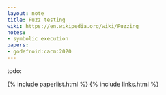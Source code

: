 ```yaml
---
layout: note
title: Fuzz testing
wiki: https://en.wikipedia.org/wiki/Fuzzing
notes:
- symbolic execution
papers:
- godefroid:cacm:2020
---
```


todo:

{% include paperlist.html %}
{% include links.html %}
